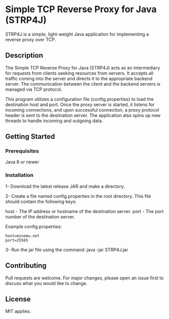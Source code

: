 # Simple TCP Reverse Proxy for Java (STRP4J)
STRP4J is a simple, light-weight Java application for implementing a reverse proxy over TCP.

## Description
The Simple TCP Reverse Proxy for Java (STRP4J) acts as an intermediary for requests from clients seeking resources from servers. It accepts all traffic coming into the server and directs it to the appropriate backend server. The communication between the client and the backend servers is managed via TCP protocol.

This program utilizes a configuration file (config.properties) to load the destination host and port. Once the proxy server is started, it listens for incoming connections, and upon successful connection, a proxy protocol header is sent to the destination server. The application also spins up new threads to handle incoming and outgoing data.

## Getting Started
### Prerequisites
Java 8 or newer

### Installation
1- Download the latest release JAR and make a directory.

2- Create a file named config.properties in the root directory. This file should contain the following keys:

host - The IP address or hostname of the destination server.
port - The port number of the destination server.

Example config.properties:
```
host=minemu.net
port=25565
```
3- Run the jar file using the command:
java -jar STRP4J.jar

## Contributing
Pull requests are welcome. For major changes, please open an issue first to discuss what you would like to change.

## License
MIT applies.
